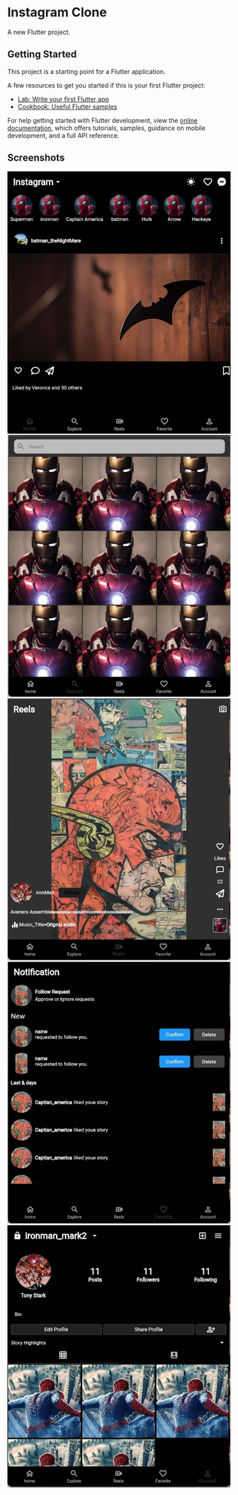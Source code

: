 # Instagram Clone

A new Flutter project.

## Getting Started

This project is a starting point for a Flutter application.

A few resources to get you started if this is your first Flutter project:

- [Lab: Write your first Flutter app](https://docs.flutter.dev/get-started/codelab)
- [Cookbook: Useful Flutter samples](https://docs.flutter.dev/cookbook)

For help getting started with Flutter development, view the
[online documentation](https://docs.flutter.dev/), which offers tutorials,
samples, guidance on mobile development, and a full API reference.

## Screenshots

![Home](screenshot\mainscreen.png)
![Explore](screenshot\search.png)
![Reels](screenshot\reels.png)
![Notifiacation](screenshot\notification.png)
![Profile](screenshot\profile.png)
